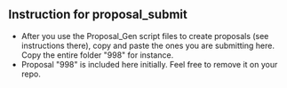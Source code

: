 ## Instruction for proposal_submit

- After you use the Proposal_Gen script files to create proposals (see instructions there), copy and paste the ones you are submitting here. Copy the entire folder "998" for instance. 
- Proposal "998" is included here initially. Feel free to remove it on your repo.

